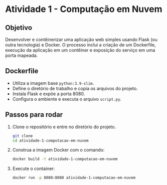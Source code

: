 # Atividade 1 - Computação em Nuvem

## Objetivo
Desenvolver e contêinerizar uma aplicação web simples usando Flask (ou outra tecnologia) e Docker. O processo inclui a criação de um Dockerfile, execução da aplicação em um contêiner e exposição do serviço em uma porta mapeada.

## Dockerfile

- Utiliza a imagem base `python:3.9-slim`.
- Define o diretório de trabalho e copia os arquivos do projeto.
- Instala Flask e expõe a porta 8080.
- Configura o ambiente e executa o arquivo `script.py`.

## Passos para rodar

1. Clone o repositório e entre no diretório do projeto.
   
   ```bash
   git clone
   cd atividade-1-computacao-em-nuvem

2. Construa a imagem Docker com o comando:

    ```bash
    docker build -t atividade-1-computacao-em-nuvem

3. Execute o container:

    ```bash
    docker run -p 8080:8080 atividade-1-computacao-em-nuvem

